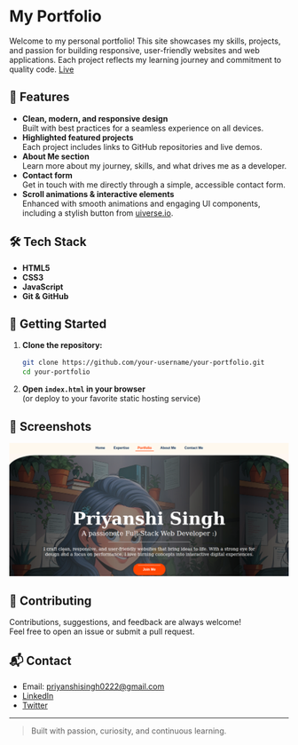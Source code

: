 # My Portfolio

Welcome to my personal portfolio! This site showcases my skills, projects, and passion for building responsive, user-friendly websites and web applications. Each project reflects my learning journey and commitment to quality code. [Live](https://priyanshi-singh022.github.io/Portfolio/)

## 📁 Features

- **Clean, modern, and responsive design**  
  Built with best practices for a seamless experience on all devices.
- **Highlighted featured projects**  
  Each project includes links to GitHub repositories and live demos.
- **About Me section**  
  Learn more about my journey, skills, and what drives me as a developer.
- **Contact form**  
  Get in touch with me directly through a simple, accessible contact form.
- **Scroll animations & interactive elements**  
  Enhanced with smooth animations and engaging UI components, including a stylish button from [uiverse.io](https://uiverse.io/).

## 🛠️ Tech Stack

- **HTML5**  
- **CSS3**  
- **JavaScript**  
- **Git & GitHub**

## 🚀 Getting Started

1. **Clone the repository:**
    ```bash
    git clone https://github.com/your-username/your-portfolio.git
    cd your-portfolio
    ```
2. **Open `index.html` in your browser**  
   (or deploy to your favorite static hosting service)

## 📸 Screenshots

<!-- Add a screenshot of your portfolio below -->
![Portfolio Screenshot](Images/portfolio.png)

## 🤝 Contributing

Contributions, suggestions, and feedback are always welcome!  
Feel free to open an issue or submit a pull request.

## 📬 Contact

- Email: [priyanshisingh0222@gmail.com](mailto:priyanshisingh0222@gmail.com)
- [LinkedIn](https://www.linkedin.com/in/priyanshi-singh-27980a271/)
- [Twitter](https://x.com/Priyu42662521)

---

> Built with passion, curiosity, and continuous learning.
